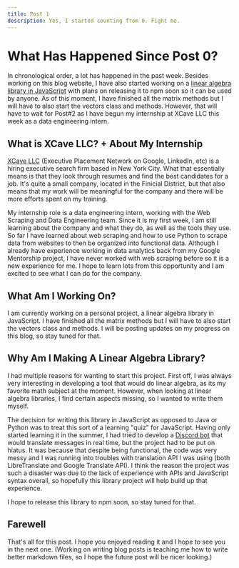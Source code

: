 ```yaml
---
title: Post 1
description: Yes, I started counting from 0. Fight me.
---
```


# What Has Happened Since Post 0?
In chronological order, a lot has happened in the past week. Besides working on this blog website, I have also started working on a [linear algebra library in JavaScript](https://github.com/Keobkeig/MatrixLinAlgLib) with plans on releasing it to npm soon so it can be used by anyone. As of this moment, I have finished all the matrix methods but I will have to also start the vectors class and methods. However, that will have to wait for Post#2 as I have begun my internship at XCave LLC this week as a data engineering intern. 

## What is XCave LLC? + About My Internship
[XCave LLC](https://www.linkedin.com/company/executive-placement-network/about/) (Executive Placement Network on Google, LinkedIn, etc) is a hiring executive search firm based in New York City. What that essentially means is that they look through resumes and find the best candidates for a job. It's quite a small company, located in the Finicial District, but that also means that my work will be meaningful for the company and there will be more efforts spent on my training. 

My internship role is a data engineering intern, working with the Web Scraping and Data Engineering team. Since it is my first week, I am still learning about the company and what they do, as well as the tools they use. So far I have learned about web scraping and how to use Python to scrape data from websites to then be organized into functional data. Although I already have experience working in data analytics back from my Google Mentorship project, I have never worked with web scraping before so it is a new experience for me.
I hope to learn lots from this opportunity and I am excited to see what I can do for the company.

## What Am I Working On?
I am currently working on a personal project, a linear algebra library in JavaScript. I have finished all the matrix methods but I will have to also start the vectors class and methods. I will be posting updates on my progress on this blog, so stay tuned for that. 

## Why Am I Making A Linear Algebra Library?
I had multiple reasons for wanting to start this project. First off, I was always very interesting in developing a tool that would do linear algebra, as its my favorite math subject at the moment. However, when looking at linear algebra libraries, I find certain aspects missing, so I wanted to write them myself.

The decision for writing this library in JavaScript as opposed to Java or Python was to treat this sort of a learning "quiz" for JavaScript. Having only started learning it in the summer, I had tried to develop a [Discord bot](https://github.com/Keobkeig/RT-Translator-Discord-Bot) that would translate messages in real time, but the project had to be put on hiatus. It was because that despite being functional, the code was very messy and I was running into troubles with translation API I was using (both LibreTranslate and Google Translate API). I think the reason the project was such a disaster was due to the lack of experience with APIs and JavaScript syntax overall, so hopefully this library project will help build up that experience. 

I hope to release this library to npm soon, so stay tuned for that.

## Farewell
That's all for this post. I hope you enjoyed reading it and I hope to see you in the next one. (Working on writing blog posts is teaching me how to write better markdown files, so I hope the future post will be nicer looking.)
